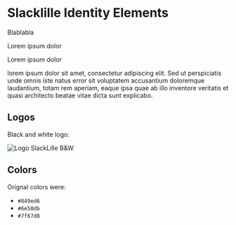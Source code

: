 <script lang="ts">
import ChartColors from './ChartColors.svelte';
import slackLilleLogo from '$lib/assets/Logo_Slacklille.svg';
</script>

# Slacklille Identity Elements

Blablabla

<p class="font-impact font-thin text-6xl leading-none">
Lorem ipsum dolor 
</p>
<p class="font-metropolis font-thin text-5xl leading-none">
Lorem ipsum dolor 
</p>

<p class="font-impact text-3xl">
lorem ipsum dolor sit amet, consectetur adipiscing elit. Sed ut perspiciatis unde omnis iste natus error sit voluptatem accusantium doloremque laudantium, totam rem aperiam, eaque ipsa quae ab illo inventore veritatis et quasi architecto beatae vitae dicta sunt explicabo.
</p>

## Logos

Black and white logo:

<img class="w-96" src={slackLilleLogo} alt="Logo SlackLille B&W" />

## Colors

Orignal colors were:

- `#849ed6`
- `#6e50db`
- `#7f67d8`

<ChartColors />
